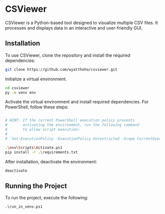 # CSViewer

CSViewer is a Python-based tool designed to visualize 
multiple CSV files. It processes and displays data in 
an interactive and user-friendly GUI.


## Installation

To use CSViewer, clone the repository and install the required dependencies:

```bash
git clone https://github.com/wyatthoho/csviewer.git
```

Initialize a virtual environment. 
```bash
cd csviewer
py -m venv env
```

Activate the virtual environment and install required dependencies. 
For PowerShell, follow these steps:
```bash

# HINT: If the current PowerShell execution policy prevents 
#       activating the environment, run the following command
#       to allow script execution:
#
# `Set-ExecutionPolicy -ExecutionPolicy Unrestricted -Scope CurrentUser`

.\env\Scripts\Activate.ps1
pip install -r .\requirements.txt
```

After installation, deactivate the environment:
```bash
deactivate
```

## Running the Project

To run the project, execute the following:
```bush
.\run_in_venv.ps1
```
